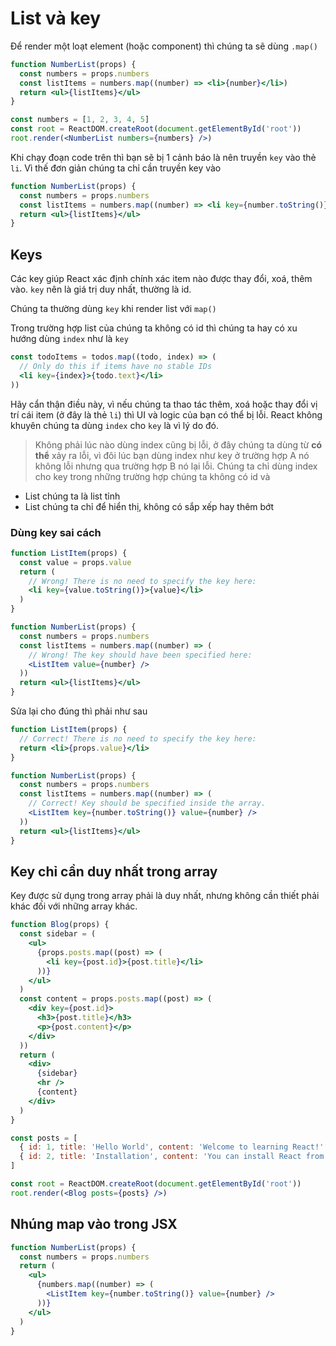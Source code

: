 # List và key

Để render một loạt element (hoặc component) thì chúng ta sẽ dùng `.map()`

```jsx
function NumberList(props) {
  const numbers = props.numbers
  const listItems = numbers.map((number) => <li>{number}</li>)
  return <ul>{listItems}</ul>
}

const numbers = [1, 2, 3, 4, 5]
const root = ReactDOM.createRoot(document.getElementById('root'))
root.render(<NumberList numbers={numbers} />)
```

Khi chạy đoạn code trên thì bạn sẽ bị 1 cảnh báo là nên truyền `key` vào thẻ `li`. Vì thế đơn giản chúng ta chỉ cần truyền key vào

```jsx
function NumberList(props) {
  const numbers = props.numbers
  const listItems = numbers.map((number) => <li key={number.toString()}>{number}</li>)
  return <ul>{listItems}</ul>
}
```

## Keys

Các key giúp React xác định chính xác item nào được thay đổi, xoá, thêm vào. `key` nên là giá trị duy nhất, thường là id.

Chúng ta thường dùng `key` khi render list với `map()`

Trong trường hợp list của chúng ta không có id thì chúng ta hay có xu hướng dùng `index` như là `key`

```jsx
const todoItems = todos.map((todo, index) => (
  // Only do this if items have no stable IDs
  <li key={index}>{todo.text}</li>
))
```

Hãy cẩn thận điều này, vì nếu chúng ta thao tác thêm, xoá hoặc thay đổi vị trí cái item (ở đây là thẻ `li`) thì UI và logic của bạn có thể bị lỗi. React không khuyên chúng ta dùng `index` cho `key` là vì lý do đó.

> Không phải lúc nào dùng index cũng bị lỗi, ở đây chúng ta dùng từ **có thể** xảy ra lỗi, vì đôi lúc bạn dùng index như key ở trường hợp A nó không lỗi nhưng qua trường hợp B nó lại lỗi.
> Chúng ta chỉ dùng index cho key trong những trường hợp chúng ta không có id và

- List chúng ta là list tỉnh
- List chúng ta chỉ để hiển thị, không có sắp xếp hay thêm bớt

### Dùng key sai cách

```jsx
function ListItem(props) {
  const value = props.value
  return (
    // Wrong! There is no need to specify the key here:
    <li key={value.toString()}>{value}</li>
  )
}

function NumberList(props) {
  const numbers = props.numbers
  const listItems = numbers.map((number) => (
    // Wrong! The key should have been specified here:
    <ListItem value={number} />
  ))
  return <ul>{listItems}</ul>
}
```

Sửa lại cho đúng thì phải như sau

```jsx
function ListItem(props) {
  // Correct! There is no need to specify the key here:
  return <li>{props.value}</li>
}

function NumberList(props) {
  const numbers = props.numbers
  const listItems = numbers.map((number) => (
    // Correct! Key should be specified inside the array.
    <ListItem key={number.toString()} value={number} />
  ))
  return <ul>{listItems}</ul>
}
```

## Key chỉ cần duy nhất trong array

Key được sử dụng trong array phải là duy nhất, nhưng không cần thiết phải khác đối với những array khác.

```jsx
function Blog(props) {
  const sidebar = (
    <ul>
      {props.posts.map((post) => (
        <li key={post.id}>{post.title}</li>
      ))}
    </ul>
  )
  const content = props.posts.map((post) => (
    <div key={post.id}>
      <h3>{post.title}</h3>
      <p>{post.content}</p>
    </div>
  ))
  return (
    <div>
      {sidebar}
      <hr />
      {content}
    </div>
  )
}

const posts = [
  { id: 1, title: 'Hello World', content: 'Welcome to learning React!' },
  { id: 2, title: 'Installation', content: 'You can install React from npm.' }
]

const root = ReactDOM.createRoot(document.getElementById('root'))
root.render(<Blog posts={posts} />)
```

## Nhúng map vào trong JSX

```jsx
function NumberList(props) {
  const numbers = props.numbers
  return (
    <ul>
      {numbers.map((number) => (
        <ListItem key={number.toString()} value={number} />
      ))}
    </ul>
  )
}
```
